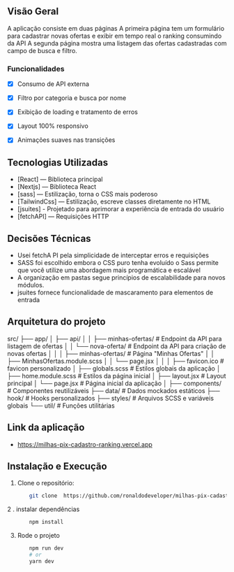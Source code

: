 

## Visão Geral
A aplicação consiste em duas páginas 
A primeira página tem um formulário para cadastrar novas ofertas e exibir em tempo real o ranking consumindo da API
A segunda página mostra uma listagem das ofertas cadastradas com campo de busca e filtro.


### Funcionalidades
- [x] Consumo de API externa
- [x] Filtro por categoria e busca por nome
- [x] Exibição de loading e tratamento de erros
- [x] Layout 100% responsivo
- [x] Animações suaves nas transições


## Tecnologias Utilizadas
- [React] — Biblioteca principal
- [Nextjs] — Biblioteca React
- [sass] — Estilização, torna o CSS mais poderoso
- [TailwindCss] — Estilização, escreve classes diretamente no HTML
- [jsuites] - Projetado para aprimorar a experiência de entrada do usuário
- [fetchAPI] — Requisições HTTP


##  Decisões Técnicas
- Usei fetchA PI pela simplicidade de interceptar erros e requisições
- SASS foi escolhido embora o CSS puro tenha evoluído o Sass permite que você utilize uma abordagem mais programática e escalável 
- A organização em pastas segue princípios de escalabilidade para novos módulos.
- jsuites fornece funcionalidade de mascaramento para elementos de entrada


## Arquitetura do projeto
src/
├── app/
│ ├── api/
│ │ ├── minhas-ofertas/             # Endpoint da API para listagem de ofertas
│ │ └── nova-oferta/                # Endpoint da API para criação de novas ofertas
│ │
│ ├── minhas-ofertas/               # Página "Minhas Ofertas"
│ │ ├── MinhasOfertas.module.scss
│ │ └── page.jsx
│ │
│ ├── favicon.ico                   # favicon personalizado
│ ├── globals.scss                  # Estilos globais da aplicação
│ ├── home.module.scss              # Estilos da página inicial
│ ├── layout.jsx                    # Layout principal
│ └── page.jsx                      # Página inicial da aplicação
│
├── components/                     # Componentes reutilizáveis
├── data/                           # Dados mockados estáticos
├── hook/                           # Hooks personalizados
├── styles/                         # Arquivos SCSS e variáveis globais
└── util/                           # Funções utilitárias


##  Link da aplicação
 - https://milhas-pix-cadastro-ranking.vercel.app


## Instalação e Execução
1. Clone o repositório:
```bash
       git clone  https://github.com/ronaldodeveloper/milhas-pix-cadastro-ranking.git
```

2 . instalar dependências
```bash
       npm install
```

3. Rode o projeto
```bash
       npm run dev
       # or
       yarn dev
```     
